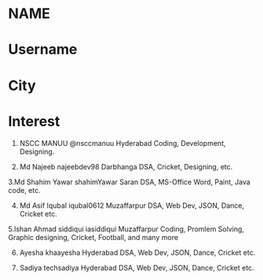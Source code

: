 # NAME
# Username
# City
# Interest


1. NSCC MANUU 
   @nsccmanuu
   Hyderabad
   Coding, Development, Designing.
   
2. Md Najeeb
   najeebdev98
   Darbhanga
   DSA, Cricket, Designing, etc.
   
3.Md Shahim Yawar 
   shahimYawar
   Saran
   DSA, MS-Office Word, Paint, Java code, etc.
    
4. Md Asif Iqubal
   iqubal0612
   Muzaffarpur
   DSA, Web Dev, JSON, Dance, Cricket etc.

5.Ishan Ahmad siddiqui
  iasiddiqui
  Muzaffarpur
  Coding, Promlem Solving, Graphic designing, Cricket, Football, and many more
  
6. Ayesha
   khaayesha
   Hyderabad
   DSA, Web Dev, JSON, Dance, Cricket etc.


7. Sadiya
   techsadiya
   Hyderabad
   DSA, Web Dev, JSON, Dance, Cricket etc.
